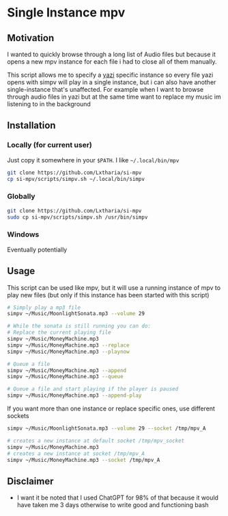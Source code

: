 # Single Instance mpv

## Motivation
I wanted to quickly browse through a long list of Audio files but because it opens a new mpv instance for each file i had to close all of them manually.

This script allows me to specify a [yazi](https://github.com/sxyazi/yazi) specific instance  so every file yazi opens with simpv will play in a single instance, but i can also have another single-instance that's unaffected. For example when I want to browse through audio files in yazi but at the same time want to replace my music im listening to in the background

## Installation

### Locally (for current user)
Just copy it somewhere in your `$PATH`.
I like `~/.local/bin/mpv`

```bash
git clone https://github.com/Lxtharia/si-mpv
cp si-mpv/scripts/simpv.sh ~/.local/bin/simpv
```

### Globally

```bash
git clone https://github.com/Lxtharia/si-mpv
sudo cp si-mpv/scripts/simpv.sh /usr/bin/simpv
```

### Windows

Eventually potentially

## Usage

This script can be used like mpv, but it will use a running instance of mpv to play new files (but only if this instance has been started with this script)

```bash
# Simply play a mp3 file
simpv ~/Music/MoonlightSonata.mp3 --volume 29

# While the sonata is still running you can do:
# Replace the current playing file
simpv ~/Music/MoneyMachine.mp3
simpv ~/Music/MoneyMachine.mp3 --replace
simpv ~/Music/MoneyMachine.mp3 --playnow

# Queue a file
simpv ~/Music/MoneyMachine.mp3 --append
simpv ~/Music/MoneyMachine.mp3 --queue 

# Queue a file and start playing if the player is paused
simpv ~/Music/MoneyMachine.mp3 --append-play
```

If you want more than one instance or replace specific ones, use different sockets
```bash
simpv ~/Music/MoonlightSonata.mp3 --volume 29 --socket /tmp/mpv_A

# creates a new instance at default socket /tmp/mpv_socket
simpv ~/Music/MoneyMachine.mp3
# creates a new instance at socket /tmp/mpv_A
simpv ~/Music/MoneyMachine.mp3 --socket /tmp/mpv_A
```

## Disclaimer
- I want it be noted that I used ChatGPT for 98% of that because it would have taken me 3 days otherwise to write good and functioning bash


